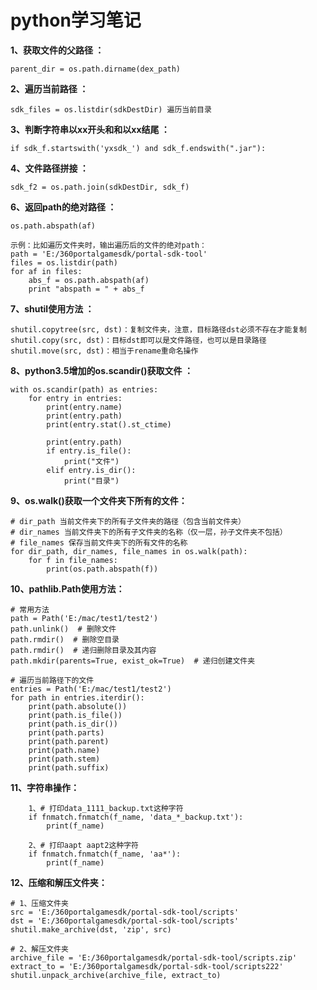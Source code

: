 # python学习笔记

**1、获取文件的父路径 ：**

    parent_dir = os.path.dirname(dex_path)

**2、遍历当前路径 ：**

    sdk_files = os.listdir(sdkDestDir) 遍历当前目录

**3、判断字符串以xx开头和和以xx结尾 ：**

    if sdk_f.startswith('yxsdk_') and sdk_f.endswith(".jar"):

**4、文件路径拼接 ：**

    sdk_f2 = os.path.join(sdkDestDir, sdk_f)

**6、返回path的绝对路径 ：**

    os.path.abspath(af)

    示例：比如遍历文件夹时，输出遍历后的文件的绝对path：
    path = 'E:/360portalgamesdk/portal-sdk-tool'
    files = os.listdir(path)
    for af in files:
        abs_f = os.path.abspath(af)
        print "abspath = " + abs_f

**7、shutil使用方法 ：**

    shutil.copytree(src, dst)：复制文件夹，注意，目标路径dst必须不存在才能复制
    shutil.copy(src, dst)：目标dst即可以是文件路径，也可以是目录路径
    shutil.move(src, dst)：相当于rename重命名操作

**8、python3.5增加的os.scandir()获取文件 ：**

    with os.scandir(path) as entries:
        for entry in entries:
            print(entry.name)
            print(entry.path)
            print(entry.stat().st_ctime)

            print(entry.path)
            if entry.is_file():
                print("文件")
            elif entry.is_dir():
                print("目录")

**9、os.walk()获取一个文件夹下所有的文件：**

    # dir_path 当前文件夹下的所有子文件夹的路径（包含当前文件夹）
    # dir_names 当前文件夹下的所有子文件夹的名称（仅一层，孙子文件夹不包括）
    # file_names 保存当前文件夹下的所有文件的名称
    for dir_path, dir_names, file_names in os.walk(path):
        for f in file_names:
            print(os.path.abspath(f))

**10、pathlib.Path使用方法：**

    # 常用方法
    path = Path('E:/mac/test1/test2')
    path.unlink()  # 删除文件
    path.rmdir()  # 删除空目录
    path.rmdir()  # 递归删除目录及其内容
    path.mkdir(parents=True, exist_ok=True)  # 递归创建文件夹

    # 遍历当前路径下的文件
    entries = Path('E:/mac/test1/test2')
    for path in entries.iterdir():
        print(path.absolute())
        print(path.is_file())
        print(path.is_dir())
        print(path.parts)
        print(path.parent)
        print(path.name)
        print(path.stem)
        print(path.suffix)

**11、字符串操作：**

        1、# 打印data_1111_backup.txt这种字符
        if fnmatch.fnmatch(f_name, 'data_*_backup.txt'):
            print(f_name)

        2、# 打印aapt aapt2这种字符
        if fnmatch.fnmatch(f_name, 'aa*'):
            print(f_name)

**12、压缩和解压文件夹：**

    # 1、压缩文件夹
    src = 'E:/360portalgamesdk/portal-sdk-tool/scripts'
    dst = 'E:/360portalgamesdk/portal-sdk-tool/scripts'
    shutil.make_archive(dst, 'zip', src)

    # 2、解压文件夹
    archive_file = 'E:/360portalgamesdk/portal-sdk-tool/scripts.zip'
    extract_to = 'E:/360portalgamesdk/portal-sdk-tool/scripts222'
    shutil.unpack_archive(archive_file, extract_to)
